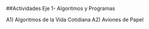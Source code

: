 ##Actividades Eje 1- Algoritmos y Programas

A1) Algoritmos de la Vida Cotidiana
A2) Aviones de Papel

